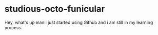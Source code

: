 # studious-octo-funicular


Hey, what's up man i just started using Github and i am still in my 
learning process. 
